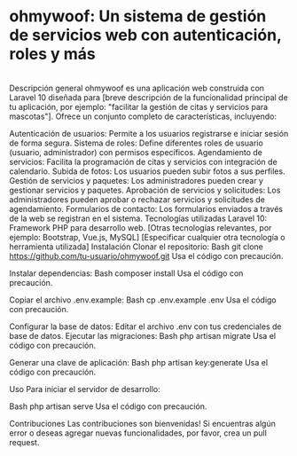 <h1>ohmywoof: Un sistema de gestión de servicios web con autenticación, roles y más </h1><br>
Descripción general
ohmywoof es una aplicación web construida con Laravel 10 diseñada para [breve descripción de la funcionalidad principal de tu aplicación, por ejemplo: "facilitar la gestión de citas y servicios para mascotas"]. Ofrece un conjunto completo de características, incluyendo: <br>

Autenticación de usuarios: Permite a los usuarios registrarse e iniciar sesión de forma segura. 
Sistema de roles: Define diferentes roles de usuario (usuario, administrador) con permisos específicos.
Agendamiento de servicios: Facilita la programación de citas y servicios con integración de calendario.
Subida de fotos: Los usuarios pueden subir fotos a sus perfiles.
Gestión de servicios y paquetes: Los administradores pueden crear y gestionar servicios y paquetes.
Aprobación de servicios y solicitudes: Los administradores pueden aprobar o rechazar servicios y solicitudes de agendamiento.
Formularios de contacto: Los formularios enviados a través de la web se registran en el sistema.
Tecnologías utilizadas
Laravel 10: Framework PHP para desarrollo web.
[Otras tecnologías relevantes, por ejemplo: Bootstrap, Vue.js, MySQL]
[Especificar cualquier otra tecnología o herramienta utilizada]
Instalación
Clonar el repositorio:
Bash
git clone https://github.com/tu-usuario/ohmywoof.git
Usa el código con precaución.

Instalar dependencias:
Bash
composer install
Usa el código con precaución.

Copiar el archivo .env.example:
Bash
cp .env.example .env
Usa el código con precaución.

Configurar la base de datos: Editar el archivo .env con tus credenciales de base de datos.
Ejecutar las migraciones:
Bash
php artisan migrate
Usa el código con precaución.

Generar una clave de aplicación:
Bash
php artisan key:generate
Usa el código con precaución.

Uso
Para iniciar el servidor de desarrollo:

Bash
php artisan serve
Usa el código con precaución.

Contribuciones
Las contribuciones son bienvenidas! Si encuentras algún error o deseas agregar nuevas funcionalidades, por favor, crea un pull request.
